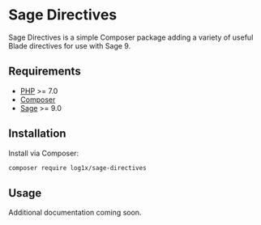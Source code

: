 # Sage Directives

Sage Directives is a simple Composer package adding a variety of useful Blade directives for use with Sage 9.

## Requirements

* [PHP](https://secure.php.net/manual/en/install.php) >= 7.0
* [Composer](https://getcomposer.org/download/)
* [Sage](https://github.com/roots/sage) >= 9.0

## Installation 

Install via Composer:

```bash
composer require log1x/sage-directives
```

## Usage

Additional documentation coming soon.
